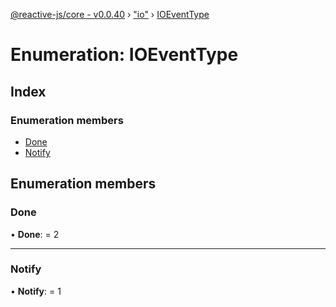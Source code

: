 [@reactive-js/core - v0.0.40](../README.md) › ["io"](../modules/_io_.md) › [IOEventType](_io_.ioeventtype.md)

# Enumeration: IOEventType

## Index

### Enumeration members

* [Done](_io_.ioeventtype.md#done)
* [Notify](_io_.ioeventtype.md#notify)

## Enumeration members

###  Done

• **Done**: = 2

___

###  Notify

• **Notify**: = 1
